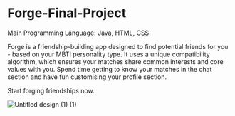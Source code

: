 # Forge-Final-Project

Main Programming Language: Java, HTML, CSS

Forge is a friendship-building app designed to find potential friends for you - based on your MBTI personality type. It uses a unique compatibility algorithm, which ensures your matches share common interests and core values with you. Spend time getting to know your matches in the chat section and have fun customising your profile section. 

 

Start forging friendships now.

![Untitled design (1) (1)](https://user-images.githubusercontent.com/56741687/116945344-50b02300-ac6f-11eb-886a-0a0c8330b55f.png)
